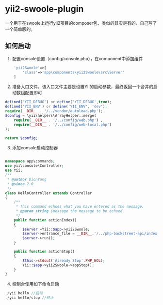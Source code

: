 # yii2-swoole-plugin

一个用于在swoole上运行yii2项目的composer包，类似的其实是有的，自己写了一个简单版的。

## 如何启动

1. 配置console设置（config/console.php），在component中添加组件
```php
    'yii2Swoole'=>[
        'class'=>'app\components\yii2Swoole\src\Server'
    ]
```

2. 准备入口文件，该入口文件主要是设置YII的启动参数，最终返回一个合并的启动数组配置即可
```php
defined('YII_DEBUG') or define('YII_DEBUG',true);
defined('YII_ENV') or define('YII_ENV', 'dev');
require(__DIR__ . '/../vendor/autoload.php');
$config = \yii\helpers\ArrayHelper::merge(
    require(__DIR__ . '/../config/web.php') ,
    require(__DIR__ . '/../config/web-local.php')
);

return $config;
```

3. 添加console启动控制器
```php

namespace app\commands;
use yii\console\Controller;
use Yii;
/**
 * @author DionYang
 * @since 2.0
 */
class HelloController extends Controller
{
    /**
     * This command echoes what you have entered as the message.
     * @param string $message the message to be echoed.
     */
    public function actionIndex()
    {
        $server =Yii::$app->yii2Swoole;
        $server->entrance_file = __DIR__.'/../php-backstreet-api/index-test.php';
        $server->run();
    }

    public function actionStop()
    {
        $this->stdout('Already Stop'.PHP_EOL);
        Yii::$app->yii2Swoole->appStop();
    }
}

```

4. 控制台使用如下命令启动

```php
./yii hello //启动
./yii hello/stop //终止
```